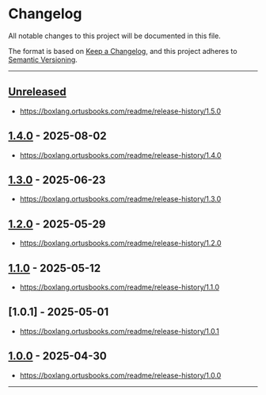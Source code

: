 # Changelog

All notable changes to this project will be documented in this file.

The format is based on [Keep a Changelog](https://keepachangelog.com/en/1.0.0/),
and this project adheres to [Semantic Versioning](https://semver.org/spec/v2.0.0.html).

* * *

## [Unreleased]

- https://boxlang.ortusbooks.com/readme/release-history/1.5.0

## [1.4.0] - 2025-08-02

- https://boxlang.ortusbooks.com/readme/release-history/1.4.0

## [1.3.0] - 2025-06-23

- https://boxlang.ortusbooks.com/readme/release-history/1.3.0

## [1.2.0] - 2025-05-29

- https://boxlang.ortusbooks.com/readme/release-history/1.2.0

## [1.1.0] - 2025-05-12

- https://boxlang.ortusbooks.com/readme/release-history/1.1.0

## [1.0.1] - 2025-05-01

- https://boxlang.ortusbooks.com/readme/release-history/1.0.1

## [1.0.0] - 2025-04-30

- https://boxlang.ortusbooks.com/readme/release-history/1.0.0

* * *

[unreleased]: https://github.com/ortus-boxlang/boxlang-web-support/compare/v1.4.0...HEAD
[1.4.0]: https://github.com/ortus-boxlang/boxlang-web-support/compare/v1.3.0...v1.4.0
[1.3.0]: https://github.com/ortus-boxlang/boxlang-web-support/compare/v1.2.0...v1.3.0
[1.2.0]: https://github.com/ortus-boxlang/boxlang-web-support/compare/v1.1.0...v1.2.0
[1.1.0]: https://github.com/ortus-boxlang/boxlang-web-support/compare/v1.0.0...v1.1.0
[1.0.0]: https://github.com/ortus-boxlang/boxlang-web-support/compare/f74945aeba03311b7fdb25519947c334110b1b63...v1.0.0
